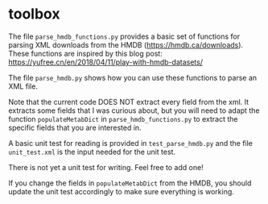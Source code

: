 # toolbox

The file `parse_hmdb_functions.py` provides a basic set of functions for parsing XML downloads from the HMDB (https://hmdb.ca/downloads). These functions are inspired by this blog post: https://yufree.cn/en/2018/04/11/play-with-hmdb-datasets/

The file `parse_hmdb.py` shows how you can use these functions to parse an XML file.

Note that the current code DOES NOT extract every field from the xml. It extracts some fields that I was curious about, but you will need to adapt the function `populateMetabDict` in `parse_hmdb_functions.py` to extract the specific fields that you are interested in. 

A basic unit test for reading is provided in `test_parse_hmdb.py` and the file `unit_test.xml` is the input needed for the unit test. 

There is not yet a unit test for writing. Feel free to add one!

If you change the fields in `populateMetabDict` from the HMDB, you should update the unit test accordingly to make sure everything is working.


